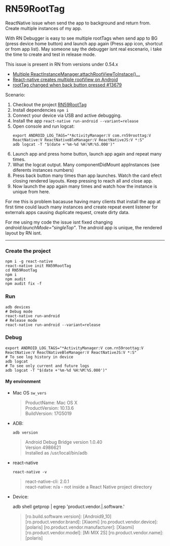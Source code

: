 # RN59RootTag

ReactNative issue when send the app to background and return from. Create multiple instances of my app.

With RN Debugger is easy to see multiple rootTags when send app to BG (press device home button) and launch app again (Press app icon, shortcut or from app list). May someone say the debugger isnt real escenario, i take the time to create and test in release mode.

This issue is present in RN from versions under 0.54.x

- [Multiple ReactInstanceManager.attachRootViewToInstace()...](https://github.com/facebook/react-native/issues/18081)
- [React-native creates multiple rootView on Android](https://stackoverflow.com/questions/48987915/react-native-creates-multiple-rootview-on-android)
- [rootTag changed when back button pressed #13679](https://github.com/facebook/react-native/issues/13679)

Scenario:

1. Checkout the project [RN59RootTag](https://github.com/castocolina/RN59RootTag)
2. Install dependencies `npm i`
3. Connect your device via USB and active debugging.
4. Install the app `react-native run-android --variant=release`
5. Open console and run logcat:
   ```
   export ANDROID_LOG_TAGS="*ActivityManager:V com.rn59roottag:V ReactNative:V ReactNativeBleManager:V ReactNativeJS:V *:S"
   adb logcat -T "$(date +'%m-%d %H:%M:%S.000')"
   ```
6. Launch app and press home button, launch app again and repeat many times.
7. What the logcat output. Many componentDidMount appInstances (see diferents instances numbers)
8. Press back button many times than app launches. Watch the card efect closing rendered layouts. Keep pressing to reach all and close app.
9. Now launch the app again many times and watch how the instance is unique from here.

For me this is problem bacasuse having many clients that install the app at first time could lauch many instances and create repeat event listener for externals apps causing duplicate request, create dirty data.

For me using my code the issue isnt fixed changing _android:launchMode="singleTop"_. The android app is unique, the rendered layout by RN isnt.

---

### Create the project

    npm i -g react-native
    react-native init RN59RootTag
    cd RN59RootTag
    npm i
    npm audit
    npm audit fix -f

### Run

    adb devices
    # Debug mode
    react-native run-android
    # Release mode
    react-native run-android --variant=release

### Debug

    export ANDROID_LOG_TAGS="*ActivityManager:V com.rn59roottag:V ReactNative:V ReactNativeBleManager:V ReactNativeJS:V *:S"
    # To see log history in device
    adb logcat
    # To see only current and future logs
    adb logcat -T "$(date +'%m-%d %H:%M:%S.000')"

#### My environment

- Mac OS
  `sw_vers`

  > ProductName: Mac OS X<br/>
  > ProductVersion: 10.13.6<br/>
  > BuildVersion: 17G5019

- ADB:

  `adb version`

  > Android Debug Bridge version 1.0.40<br/>
  > Version 4986621<br/>
  > Installed as /usr/local/bin/adb

- react-native

  `react-native -v`

  > react-native-cli: 2.0.1 <br/>
  > react-native: n/a - not inside a React Native project directory

- Device:

  adb shell getprop | egrep 'product.vendor.|.software.'

  > \[ro.build.software.version]: [Android9_10]
  > \[ro.product.vendor.brand]: [Xiaomi]
  > \[ro.product.vendor.device]: [polaris]
  > \[ro.product.vendor.manufacturer]: [Xiaomi]
  > \[ro.product.vendor.model]: [Mi MIX 2S]
  > \[ro.product.vendor.name]: [polaris]
